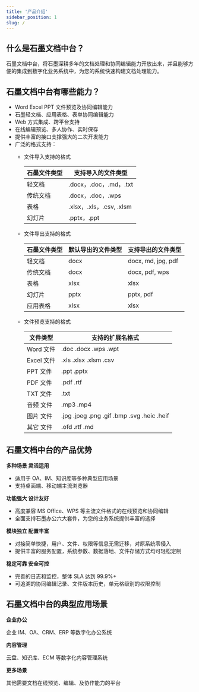 ```yaml
---
title: '产品介绍'
sidebar_position: 1
slug: /
---
```


## 什么是石墨文档中台？

石墨文档中台，将石墨深耕多年的文档处理和协同编辑能力开放出来，并且能够方便的集成到数字化业务系统中，为您的系统快速构建文档处理能力。

## 石墨文档中台有哪些能力？

- Word Excel PPT 文件预览及协同编辑能力
- 石墨轻文档、应用表格、表单协同编辑能力
- Web 方式集成、跨平台支持
- 在线编辑预览、多人协作、实时保存
- 提供丰富的接口支撑强大的二次开发能力
- 广泛的格式支持：
  - 文件导入支持的格式

    | **石墨文件类型** | **支持导入的文件类型**   |
    | ---------------- | ------------------------ |
    | 轻文档           | .docx，.doc，.md，.txt   |
    | 传统文档         | .docx，.doc，.wps        |
    | 表格             | .xlsx，.xls，.csv, .xlsm |
    | 幻灯片           | .pptx，.ppt              |

  - 文件导出支持的格式

    | **石墨文件类型** | **默认导出的文件类型** | **支持导出的文件类型** |
    | ---------------- | ---------------------- | ---------------------- |
    | 轻文档           | docx                   | docx, md, jpg, pdf     |
    | 传统文档         | docx                   | docx, pdf, wps         |
    | 表格             | xlsx                   | xlsx                   |
    | 幻灯片           | pptx                   | pptx, pdf              |
    | 应用表格         | xlsx                   | xlsx                   |

  - 文件预览支持的格式

    | **文件类型** | **支持的扩展名格式**                       |
    | ------------ | ------------------------------------------ |
    | Word 文件    | .doc .docx .wps .wpt                       |
    | Excel 文件   | .xls .xlsx .xlsm .csv                      |
    | PPT 文件     | .ppt .pptx                                 |
    | PDF 文件     | .pdf .rtf                                  |
    | TXT 文件     | .txt                                       |
    | 音频 文件    | .mp3 .mp4                                  |
    | 图片 文件    | .jpg .jpeg .png .gif .bmp .svg .heic .heif |
    | 其它 文件    | .ofd .rtf .md                              |

## 石墨文档中台的产品优势

**多种场景 灵活适用**

- 适用于 OA、IM、知识库等多种典型应用场景
- 支持桌面端、移动端主流浏览器


**功能强大 设计友好**

- 高度兼容 MS Office、WPS 等主流文件格式的在线预览和协同编辑
- 全面支持石墨办公六大套件，为您的业务系统提供丰富的选择


**模块独立 配置丰富**

- 对接简单快捷，用户、文件、权限等信息无需迁移，对原系统零侵入
- 提供丰富的服务配置，系统参数、数据落地、文件存储方式均可轻松定制

**稳定可靠 安全可控**

- 完善的日志和监控，整体 SLA 达到 99.9%+
- 可追溯的协同编辑记录、文件版本历史，单元格级别的权限控制


## 石墨文档中台的典型应用场景

**企业办公**

企业 IM、OA、CRM、ERP 等数字化办公系统


**内容管理**

云盘、知识库、ECM 等数字化内容管理系统


**更多场景**

其他需要文档在线预览、编辑、及协作能力的平台

